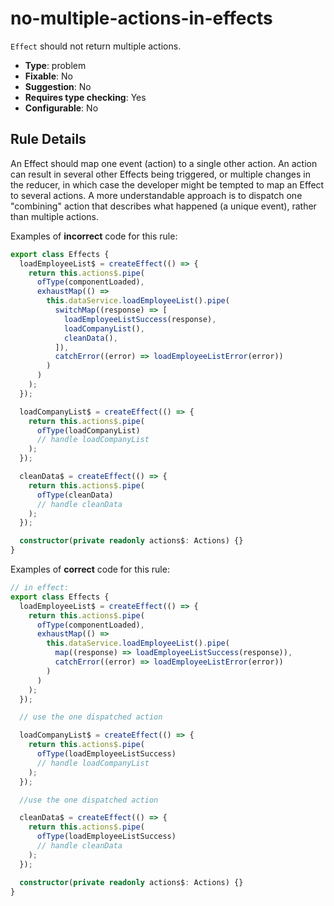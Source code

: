 # no-multiple-actions-in-effects

`Effect` should not return multiple actions.

- **Type**: problem
- **Fixable**: No
- **Suggestion**: No
- **Requires type checking**: Yes
- **Configurable**: No

<!-- Everything above this generated, do not edit -->
<!-- MANUAL-DOC:START -->

## Rule Details

An Effect should map one event (action) to a single other action.
An action can result in several other Effects being triggered, or multiple changes in the reducer, in which case the developer might be tempted to map an Effect to several actions. A more understandable approach is to dispatch one "combining" action that describes what happened (a unique event), rather than multiple actions.

Examples of **incorrect** code for this rule:

<ngrx-code-example>

```ts
export class Effects {
  loadEmployeeList$ = createEffect(() => {
    return this.actions$.pipe(
      ofType(componentLoaded),
      exhaustMap(() =>
        this.dataService.loadEmployeeList().pipe(
          switchMap((response) => [
            loadEmployeeListSuccess(response),
            loadCompanyList(),
            cleanData(),
          ]),
          catchError((error) => loadEmployeeListError(error))
        )
      )
    );
  });

  loadCompanyList$ = createEffect(() => {
    return this.actions$.pipe(
      ofType(loadCompanyList)
      // handle loadCompanyList
    );
  });

  cleanData$ = createEffect(() => {
    return this.actions$.pipe(
      ofType(cleanData)
      // handle cleanData
    );
  });

  constructor(private readonly actions$: Actions) {}
}
```

</ngrx-code-example>

Examples of **correct** code for this rule:

<ngrx-code-example>

```ts
// in effect:
export class Effects {
  loadEmployeeList$ = createEffect(() => {
    return this.actions$.pipe(
      ofType(componentLoaded),
      exhaustMap(() =>
        this.dataService.loadEmployeeList().pipe(
          map((response) => loadEmployeeListSuccess(response)),
          catchError((error) => loadEmployeeListError(error))
        )
      )
    );
  });

  // use the one dispatched action

  loadCompanyList$ = createEffect(() => {
    return this.actions$.pipe(
      ofType(loadEmployeeListSuccess)
      // handle loadCompanyList
    );
  });

  //use the one dispatched action

  cleanData$ = createEffect(() => {
    return this.actions$.pipe(
      ofType(loadEmployeeListSuccess)
      // handle cleanData
    );
  });

  constructor(private readonly actions$: Actions) {}
}
```

</ngrx-code-example>
